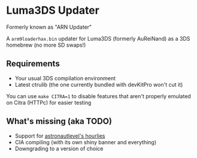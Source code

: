 # Luma3DS Updater

Formerly known as "ARN Updater"

A `arm9loaderhax.bin` updater for Luma3DS (formerly AuReiNand) as a 3DS homebrew (no more SD swaps!)

## Requirements

- Your usual 3DS compilation environment
- Latest ctrulib (the one currently bundled with devKitPro won't cut it)

You can use `make CITRA=1` to disable features that aren't properly emulated on Citra (HTTPc) for easier testing

## What's missing (aka TODO)

- Support for [astronautlevel's hourlies](https://astronautlevel2.github.io/AuReiNand/)
- CIA compiling (with its own shiny banner and everything)
- Downgrading to a version of choice
